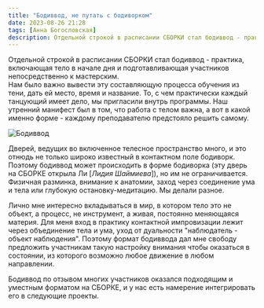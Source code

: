 ```yaml
---
title: "Бодиввод, не путать с бодиворком"
date: 2023-08-26 21:28
tags: [Анна Богословская]
description: Отдельной строкой в расписании СБОРКИ стал бодиввод - практика, включающая тело в начале дня и подготавливающая участников непосредственно к мастерским&nbsp;...
---
```


Отдельной строкой в расписании СБОРКИ стал бодиввод - практика, включающая тело в начале дня и подготавливающая участников непосредственно к мастерским.  
Нам было важно вывести эту составляющую процесса обучения из тени, дать ей место, время и название. То, с чем практически каждый танцующий имеет дело, мы пригласили внутрь программы. Наш утренний манифест был в том, что работа с телом важна, а вот в какой именно форме - каждому преподавателю предстояло решить самому.

![Бодиввод](/media/tg-pack-bodyvvod.png)
<!-- <img src="/media/tg-pack-bodyvvod.png" alt="Бодиввод"/> -->

Дверей, ведущих во включенное телесное пространство много, и это отнюдь не только широко известный в контактном поле бодиворк. Поэтому бодиввод может происходить в форме бодиворка (эту дверь на СБОРКЕ открыла Ли [*Лидия Шаймиева*]), но им не ограничивается.  
Физичная разминка, внимание к анатомии, заход через соединение ума и тела или глубокую остановку-медитацию. Мы делали разное.

Лично мне интересно вкладываться в мир, в котором тело это не объект, а процесс, не инструмент, а живая, постоянно меняющаяся материя. Для меня вход в практику контактной импровизации лежит через объединение тела и ума, уход от дуальности "наблюдатель - объект наблюдения". Поэтому формат бодиввода дал мне свободу предложить участникам такую настройку внимания чтобы оказаться в состоянии, из которого возможно любое движение в любом направлении.

Бодиввод по отзывом многих участников оказался подходящим и уместным форматом на СБОРКЕ, и у нас есть намерение интегрировать его в следующие проекты.

